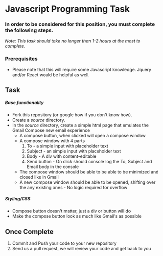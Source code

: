# Javascript Programming Task

### In order to be considered for this position, you must complete the following steps.
*Note: This task should take no longer than 1-2 hours at the most to complete.*


### Prerequisites

- Please note that this will require some Javascript knowledge. Jquery and/or React would be helpful as well. 

## Task
##### Base functionality
- Fork this repository (or google how if you don't know how).
- Create a *source* directory.
- In the *source* directory, create a simple html page that emulates the Gmail Compose new email experience
  - A compose button, when clicked will open a compose window
  - A compose window with 4 parts
    1. To - a simple input with placeholder text
    2. Subject - an simple input with placeholder text
    3. Body - A div with content-editable 
    4. Send button - On click should console log the To, Subject and Email body in the console
  - The compose window should be able to be able to be minimized and closed like in Gmail
  - A new compose window should be able to be opened, shifting over the any existing ones - No logic required for overflow

##### Styling/CSS
- Compose button doesn't matter, just a div or button will do
- Make the compose button look as much like Gmail's as possible

## Once Complete
1. Commit and Push your code to your new repository
2. Send us a pull request, we will review your code and get back to you





